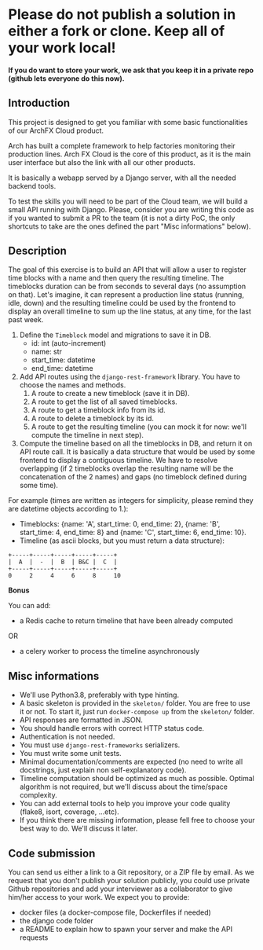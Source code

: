 # Please do not publish a solution in either a fork or clone. Keep all of your work local!
#### If you do want to store your work, we ask that you keep it in a private repo (github lets everyone do this now).

## Introduction

This project is designed to get you familiar with some basic functionalities of our ArchFX Cloud product.

Arch has built a complete framework to help factories monitoring their production lines. Arch FX Cloud is the core of
this product, as it is the main user interface but also the link with all our other products.

It is basically a webapp served by a Django server, with all the needed backend tools.

To test the skills you will need to be part of the Cloud team, we will build a small API running with Django. Please,
consider you are writing this code as if you wanted to submit a PR to the team (it is not a dirty PoC, the only shortcuts to
take are the ones defined the part "Misc informations" below).

## Description

The goal of this exercise is to build an API that will allow a user to register time blocks with a name
and then query the resulting timeline. The timeblocks duration can be from seconds to several days (no assumption on that).
Let's imagine, it can represent a production line status (running, idle, down) and the resulting timeline could be used
by the frontend to display an overall timeline to sum up the line status, at any time, for the last past week.

1. Define the `Timeblock` model and migrations to save it in DB.
   - id: int (auto-increment)
   - name: str
   - start_time: datetime
   - end_time: datetime
2. Add API routes using the `django-rest-framework` library. You have to choose the names and methods.
   1. A route to create a new timeblock (save it in DB).
   2. A route to get the list of all saved timeblocks.
   3. A route to get a timeblock info from its id.
   4. A route to delete a timeblock by its id.
   5. A route to get the resulting timeline (you can mock it for now: we'll compute the timeline in next step).
3. Compute the timeline based on all the timeblocks in DB, and return it on API route call.
   It is basically a data structure that would be used by some frontend to display a contiguous timeline.
   We have to resolve overlapping (if 2 timeblocks overlap the resulting name will be the concatenation of the 2 names)
   and gaps (no timeblock defined during some time).

For example (times are written as integers for simplicity, please remind they are datetime objects according to 1.): 
 - Timeblocks: {name: 'A', start_time: 0, end_time: 2}, {name: 'B', start_time: 4, end_time: 8} and {name: 'C', start_time: 6, end_time: 10}.
 - Timeline (as ascii blocks, but you must return a data structure):
```
+-----+-----+-----+-----+-----+
|  A  |  -  |  B  | B&C |  C  |
+-----+-----+-----+-----+-----+
0     2     4     6     8     10
```

**Bonus**

You can add:
 - a Redis cache to return timeline that have been already computed

OR

 - a celery worker to process the timeline asynchronously

## Misc informations

- We'll use Python3.8, preferably with type hinting.
- A basic skeleton is provided in the `skeleton/` folder. You are free to use it or not. To start it,
  just run `docker-compose up` from the `skeleton/` folder.
- API responses are formatted in JSON.
- You should handle errors with correct HTTP status code.
- Authentication is not needed.
- You must use `django-rest-frameworks` serializers.
- You must write some unit tests.
- Minimal documentation/comments are expected (no need to write all docstrings, just explain non self-explanatory code).
- Timeline computation should be optimized as much as possible. Optimal algorithm is not required, but we'll discuss about the time/space complexity.
- You can add external tools to help you improve your code quality (flake8, isort, coverage, ...etc).
- If you think there are missing information, please fell free to choose your best way to do. We'll discuss it later.

## Code submission

You can send us either a link to a Git repository, or a ZIP file by email. As we request that you don't publish your solution publicly, you could use private Github repositories and add your interviewer as a collaborator to give him/her access to your work.
We expect you to provide:
 - docker files (a docker-compose file, Dockerfiles if needed)
 - the django code folder
 - a README to explain how to spawn your server and make the API requests
